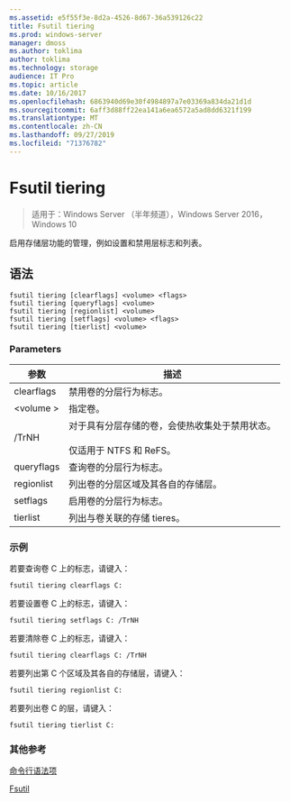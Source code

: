 ```yaml
---
ms.assetid: e5f55f3e-8d2a-4526-8d67-36a539126c22
title: Fsutil tiering
ms.prod: windows-server
manager: dmoss
ms.author: toklima
author: toklima
ms.technology: storage
audience: IT Pro
ms.topic: article
ms.date: 10/16/2017
ms.openlocfilehash: 6863940d69e30f4984897a7e03369a834da21d1d
ms.sourcegitcommit: 6aff3d88ff22ea141a6ea6572a5ad8dd6321f199
ms.translationtype: MT
ms.contentlocale: zh-CN
ms.lasthandoff: 09/27/2019
ms.locfileid: "71376782"
---
```

# <a name="fsutil-tiering"></a>Fsutil tiering
>适用于：Windows Server （半年频道），Windows Server 2016，Windows 10

启用存储层功能的管理，例如设置和禁用层标志和列表。

## <a name="syntax"></a>语法

```
fsutil tiering [clearflags] <volume> <flags>
fsutil tiering [queryflags] <volume>
fsutil tiering [regionlist] <volume>
fsutil tiering [setflags] <volume> <flags>
fsutil tiering [tierlist] <volume>
```

### <a name="parameters"></a>Parameters

|参数|描述|
|-------------|---------------|
|clearflags|禁用卷的分层行为标志。|
|\<volume >|指定卷。|
|/TrNH|对于具有分层存储的卷，会使热收集处于禁用状态。<br /><br>仅适用于 NTFS 和 ReFS。|
|queryflags|查询卷的分层行为标志。|
|regionlist|列出卷的分层区域及其各自的存储层。|
|setflags|启用卷的分层行为标志。|
|tierlist|列出与卷关联的存储 tieres。|


### <a name="examples"></a>示例

若要查询卷 C 上的标志，请键入：

```
fsutil tiering clearflags C:
```

若要设置卷 C 上的标志，请键入：

```
fsutil tiering setflags C: /TrNH
```

若要清除卷 C 上的标志，请键入：

```
fsutil tiering clearflags C: /TrNH
```

若要列出第 C 个区域及其各自的存储层，请键入：

```
fsutil tiering regionlist C:
```

若要列出卷 C 的层，请键入：

```
fsutil tiering tierlist C:
```



### <a name="additional-references"></a>其他参考
[命令行语法项](Command-Line-Syntax-Key.md)

[Fsutil](Fsutil.md)

